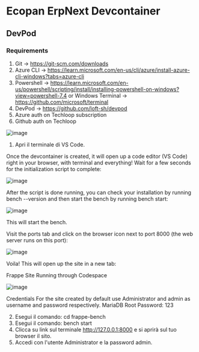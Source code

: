 # Ecopan ErpNext Devcontainer

## DevPod

### Requirements

1. Git -> https://git-scm.com/downloads
2. Azure CLI -> https://learn.microsoft.com/en-us/cli/azure/install-azure-cli-windows?tabs=azure-cli
3. Powershell -> https://learn.microsoft.com/en-us/powershell/scripting/install/installing-powershell-on-windows?view=powershell-7.4 or Windows Terminal -> https://github.com/microsoft/terminal
4. DevPod -> https://github.com/loft-sh/devpod
5. Azure auth on Techloop subscription
6. Github auth on Techloop

![image](https://raw.githubusercontent.com/loft-sh/devpod/main/docs/static/media/devpod-flow.gif)

1. Apri il terminale di VS Code.

Once the devcontainer is created, it will open up a code editor (VS Code) right in your browser, with terminal and everything! Wait for a few seconds for the initialization script to complete:

![image](https://github.com/techloopsrl/ecopandevcontainer/assets/132823027/144f2f80-6672-44c2-855c-373cb0040e48)

After the script is done running, you can check your installation by running bench --version and then start the bench by running bench start:

![image](https://github.com/techloopsrl/ecopandevcontainer/assets/132823027/78b85416-9ded-4282-948b-4b5c97c5fb60)

This will start the bench.

Visit the ports tab and click on the browser icon next to port 8000 (the web server runs on this port):

![image](https://github.com/techloopsrl/ecopandevcontainer/assets/132823027/03a54429-cb15-492f-8a55-4d1f6dfb9d89)

Voila! This will open up the site in a new tab:

Frappe Site Running through Codespace

![image](https://github.com/techloopsrl/ecopandevcontainer/assets/132823027/125d418f-e2a7-4ba1-b71f-61700b7c95ec)

Credentials
For the site created by default use Administrator and admin as username and password respectively.
MariaDB Root Password: 123


2. Esegui il comando: cd frappe-bench
3. Esegui il comando: bench start
4. Clicca su link sul terminale http://127.0.0.1:8000 e si aprirà sul tuo browser il sito.
5. Accedi con l'utente Administrator e la password admin.
